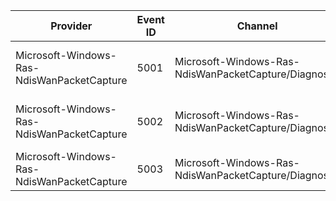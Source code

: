 Provider                                    |  Event ID  |  Channel                                                |  Message
--------------------------------------------|------------|---------------------------------------------------------|-------------------------------------------------
Microsoft-Windows-Ras-NdisWanPacketCapture  |  5001      |  Microsoft-Windows-Ras-NdisWanPacketCapture/Diagnostic  |  Sending NDIS Wan Packet ({FragmentSize} bytes)
Microsoft-Windows-Ras-NdisWanPacketCapture  |  5002      |  Microsoft-Windows-Ras-NdisWanPacketCapture/Diagnostic  |  Reciving NDIS Wan Packet ({FragmentSize} bytes)
Microsoft-Windows-Ras-NdisWanPacketCapture  |  5003      |  Microsoft-Windows-Ras-NdisWanPacketCapture/Diagnostic  |  Event: {param1}